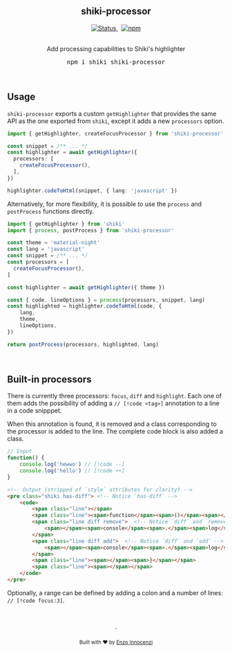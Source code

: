 <h2 align="center">shiki-processor</h2>

<p align="center">
  <a href="https://github.com/innocenzi/shiki-processor/actions?query=workflow%3Aci">
    <img alt="Status" src="https://github.com/innocenzi/shiki-processor/actions/workflows/ci.yml/badge.svg">
  </a>
  <span>&nbsp;</span>
  <a href="https://www.npmjs.com/package/shiki-processor">
    <img alt="npm" src="https://img.shields.io/npm/v/shiki-processor">
  </a>
  <br />
  <br />
  <p align="center">
    Add processing capabilities to Shiki's highlighter
  </p>
  <pre><div align="center">npm i shiki shiki-processor</div></pre>
</p>

&nbsp;

## Usage

`shiki-processor` exports a custom `getHighlighter` that provides the same API as the one exported from `shiki`, except it adds a new `processors` option.

```ts
import { getHighlighter, createFocusProcessor } from 'shiki-processor'

const snippet = /** ... */
const highlighter = await getHighlighter({
  processors: [
    createFocusProcessor(),
  ],
})

highlighter.codeToHtml(snippet, { lang: 'javascript' })
```

Alternatively, for more flexibility, it is possible to use the `process` and `postProcess` functions directly.

```ts
import { getHighlighter } from 'shiki'
import { process, postProcess } from 'shiki-processor'

const theme = 'material-night'
const lang = 'javascript'
const snippet = /** ... */
const processors = [
  createFocusProcessor(),
]

const highlighter = await getHighlighter({ theme })

const { code, lineOptions } = process(processors, snippet, lang)
const highlighted = highlighter.codeToHtml(code, {
	lang,
	theme,
	lineOptions,
})

return postProcess(processors, highlighted, lang)
```

&nbsp;

## Built-in processors

There is currently three processors: `focus`, `diff` and `highlight`. Each one of them adds the possibility of adding a `// [!code <tag>]` annotation to a line in a code snipppet.

When this annotation is found, it is removed and a class corresponding to the processor is added to the line. The complete code block is also added a class.

```ts
// Input
function() {
	console.log('hewwo') // [!code --]
	console.log('hello') // [!code ++]
}
```
```html
<!-- Output (stripped of `style` attributes for clarity) -->
<pre class="shiki has-diff"> <!-- Notice `has-diff` -->
	<code>
		<span class="line"></span>
		<span class="line"><span>function</span><span>()</span><span></span><span>{</span></span>
		<span class="line diff remove">  <!-- Notice `diff` and `remove` -->
			<span></span><span>console</span><span>.</span><span>log</span><span>(</span><span>&#39;</span><span>hewwo</span><span>&#39;</span><span>) </span>
		</span>
		<span class="line diff add">  <!-- Notice `diff` and `add` -->
			<span></span><span>console</span><span>.</span><span>log</span><span>(</span><span>&#39;</span><span>hello</span><span>&#39;</span><span>) </span>
		</span>
		<span class="line"><span></span><span>}</span></span>
		<span class="line"><span></span></span>
	</code>
</pre>
```

Optionally, a range can be defined by adding a colon and a number of lines: `// [!code focus:3]`.


<p align="center">
  <br />
  <br />
  ·
  <br />
  <br />
  <sub>Built with ❤︎ by <a href="https://twitter.com/enzoinnocenzi">Enzo Innocenzi</a>
</p>
